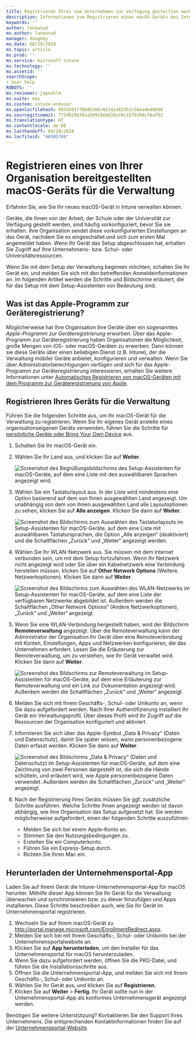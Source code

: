 ```yaml
---
title: Registrieren Ihres vom Unternehmen zur Verfügung gestellten macOS-Geräts für die Verwaltung | Microsoft-Dokumentation
description: Informationen zum Registrieren eines macOS-Geräts bei Intune, das von Ihrer Organisation erworben und bereitgestellt wurde.
keywords: ''
author: lenewsad
ms.author: lanewsad
manager: dougeby
ms.date: 08/29/2018
ms.topic: article
ms.prod: ''
ms.service: microsoft-intune
ms.technology: ''
ms.assetid: ''
searchScope:
- User help
ROBOTS: ''
ms.reviewer: japoehlm
ms.suite: ems
ms.custom: intune-enduser
ms.openlocfilehash: 603a501ff8b8b3ebc6b142a823b1c5bea4e48b98
ms.sourcegitcommit: 77540295381a59918eb638ce9c1870209cf8af02
ms.translationtype: HT
ms.contentlocale: de-DE
ms.lasthandoff: 09/20/2018
ms.locfileid: "46505749"
---
```

# <a name="enroll-your-organization-provided-macos-device-in-management"></a>Registrieren eines von Ihrer Organisation bereitgestellten macOS-Geräts für die Verwaltung

Erfahren Sie, wie Sie Ihr neues macOS-Gerät in Intune verwalten können.  

Geräte, die Ihnen von der Arbeit, der Schule oder der Universität zur Verfügung gestellt werden, sind häufig vorkonfiguriert, bevor Sie sie erhalten. Ihre Organisation sendet diese vorkonfigurierten Einstellungen an das Gerät, nachdem Sie es eingeschaltet und sich zum ersten Mal angemeldet haben. Wenn Ihr Gerät das Setup abgeschlossen hat, erhalten Sie Zugriff auf Ihre Unternehmens- bzw. Schul- oder Universitätsressourcen. 

Wenn Sie mit dem Setup der Verwaltung beginnen möchten, schalten Sie Ihr Gerät ein, und melden Sie sich mit den betreffenden Anmeldeinformationen an. Im folgenden Artikel werden die Schritte und Bildschirme erläutert, die für das Setup mit dem Setup-Assistenten von Bedeutung sind.   

## <a name="what-is-apple-dep"></a>Was ist das Apple-Programm zur Geräteregistrierung?
Möglicherweise hat Ihre Organisation ihre Geräte über ein sogenanntes *Apple-Programm zur Geräteregistrierung* erworben. Über das Apple-Programm zur Geräteregistrierung haben Organisationen die Möglichkeit, große Mengen von iOS- oder macOS-Geräten zu erwerben. Dann können sie diese Geräte über einen beliebigen Dienst (z.B. Intune), der die Verwaltung mobiler Geräte anbietet, konfigurieren und verwalten. Wenn Sie über Administratorberechtigungen verfügen und sich für das Apple-Programm zur Geräteregistrierung interessieren, erhalten Sie weitere Informationen unter [Automatisches Registrieren von macOS-Geräten mit dem Programm zur Geräteregistrierung von Apple](https://docs.microsoft.com/intune/device-enrollment-program-enroll-macos).  

## <a name="get-your-device-managed"></a>Registrieren Ihres Geräts für die Verwaltung 
Führen Sie die folgenden Schritte aus, um Ihr macOS-Gerät für die Verwaltung zu registrieren. Wenn Sie Ihr eigenes Gerät anstelle eines organisationseigenen Geräts verwenden, führen Sie die Schritte für [persönliche Geräte oder Bring Your Own Device](enroll-your-device-in-intune-macos-cp.md) aus.  

1. Schalten Sie Ihr macOS-Gerät ein. 
2. Wählen Sie Ihr Land aus, und klicken Sie auf **Weiter**.  

   ![Screenshot des Begrüßungsbildschirms des Setup-Assistenten für macOS-Geräte, auf dem eine Liste mit den auswählbaren Sprachen angezeigt wird.](./media/macos-dep-welcome-1808.png)   
3. Wählen Sie ein Tastaturlayout aus. In der Liste wird mindestens eine Option basierend auf dem von Ihnen ausgewählten Land angezeigt. Um unabhängig von dem von Ihnen ausgewählten Land alle Layoutoptionen zu sehen, klicken Sie auf **Alle anzeigen**. Klicken Sie dann auf **Weiter**.  

   ![Screenshot des Bildschirms zum Auswählen des Tastaturlayouts im Setup-Assistenten für macOS-Geräte, auf dem eine Liste mit auswählbaren Tastatursprachen, die Option „Alle anzeigen“ (deaktiviert) und die Schaltflächen „Zurück“ und „Weiter“ angezeigt werden.](./media/macos-dep-keyboard-1808.png)  
4. Wählen Sie Ihr WLAN-Netzwerk aus. Sie müssen mit dem Internet verbunden sein, um mit dem Setup fortzufahren. Wenn Ihr Netzwerk nicht angezeigt wird oder Sie über ein Kabelnetzwerk eine Verbindung herstellen müssen, klicken Sie auf **Other Network Options** (Weitere Netzwerkoptionen). Klicken Sie dann auf **Weiter**.  

   ![Screenshot des Bildschirms zum Auswählen des WLAN-Netzwerks im Setup-Assistenten für macOS-Geräte, auf dem eine Liste der verfügbaren Netzwerke abgebildet ist. Außerdem werden die Schaltflächen „Other Network Options“ (Andere Netzwerkoptionen), „Zurück“ und „Weiter“ angezeigt.](./media/macos-dep-wifi-1808.png)  
5. Wenn Sie eine WLAN-Verbindung hergestellt haben, wird der Bildschirm **Remoteverwaltung** angezeigt. Über die Remoteverwaltung kann der Administrator der Organisation Ihr Gerät über eine Remoteverbindung mit Konten, Einstellungen, Apps und Netzwerken konfigurieren, die das Unternehmen erfordert. Lesen Sie die Erläuterung zur Remoteverwaltung, um zu verstehen, wie Ihr Gerät verwaltet wird. Klicken Sie dann auf **Weiter**.  

   ![Screenshot des Bildschirms zur Remoteverwaltung im Setup-Assistenten für macOS-Geräte, auf dem eine Erläuterung zur Remoteverwaltung und ein Link zur Dokumentation angezeigt wird. Außerdem werden die Schaltflächen „Zurück“ und „Weiter“ angezeigt.](./media/macos-dep-remote-management-1-1808.png)  
6. Melden Sie sich mit Ihrem Geschäfts-, Schul- oder Unikonto an, wenn Sie dazu aufgefordert werden. Nach Ihrer Authentifizierung installiert Ihr Gerät ein Verwaltungsprofil. Über dieses Profil wird Ihr Zugriff auf die Ressourcen der Organisation konfiguriert und aktiviert.  
7. Informieren Sie sich über das Apple-Symbol „Data & Privacy“ (Daten und Datenschutz), damit Sie später wissen, wann personenbezogene Daten erfasst werden. Klicken Sie dann auf **Weiter**.  

   ![Screenshot des Bildschirms „Data & Privacy“ (Daten und Datenschutz) im Setup-Assistenten für macOS-Geräte, auf dem eine Zeichnung von zwei Personen dargestellt ist, die sich die Hände schütteln, und erläutert wird, wie Apple personenbezogene Daten verwendet. Außerdem werden die Schaltflächen „Zurück“ und „Weiter“ angezeigt.](./media/macos-dep-apple-data-privacy-1808.png)  
8. Nach der Registrierung Ihres Geräts müssen Sie ggf. zusätzliche Schritte ausführen. Welche Schritte Ihnen angezeigt werden ist davon abhängig, wie Ihre Organisation das Setup aufgesetzt hat. Sie werden möglicherweise aufgefordert, einen der folgenden Schritte auszuführen:
    * Melden Sie sich bei einem Apple-Konto an.
    * Stimmen Sie den Nutzungsbedingungen zu.
    * Erstellen Sie ein Computerkonto.
    * Führen Sie ein Express-Setup durch.
    * Richten Sie Ihren Mac ein.  
## <a name="get-the-company-portal-app"></a>Herunterladen der Unternehmensportal-App      
Laden Sie auf Ihrem Gerät die Intune-Unternehmensportal-App für macOS herunter. Mithilfe dieser App können Sie Ihr Gerät für die Verwaltung überwachen und synchronisieren bzw. zu dieser hinzufügen und Apps installieren. Diese Schritte beschreiben auch, wie Sie Ihr Gerät im Unternehmensportal registrieren.  
1. Wechseln Sie auf Ihrem macOS-Gerät zu http://portal.manage.microsoft.com/EnrollmentRedirect.aspx.
2. Melden Sie sich bei mit Ihrem Geschäfts-, Schul- oder Unikonto bei der Unternehmensportalwebsite an. 
3. Klicken Sie auf **App herunterladen**, um den Installer für das Unternehmensportal für macOS herunterzuladen.
4. Wenn Sie dazu aufgefordert werden, öffnen Sie die PKG-Datei, und führen Sie die Installationsschritte aus.
4. Öffnen Sie die Unternehmensportal-App, und melden Sie sich mit Ihrem Geschäfts-, Schul- oder Unikonto an.
5. Wählen Sie Ihr Gerät aus, und klicken Sie auf **Registrieren**.
6. Klicken Sie auf **Weiter** > **Fertig**. Ihr Gerät sollte nun in der Unternehmensportal-App als konformes Unternehmensgerät angezeigt werden.

Benötigen Sie weitere Unterstützung? Kontaktieren Sie den Support Ihres Unternehmens. Die entsprechenden Kontaktinformationen finden Sie auf der [Unternehmensportal-Website](https://go.microsoft.com/fwlink/?linkid=2010980).
